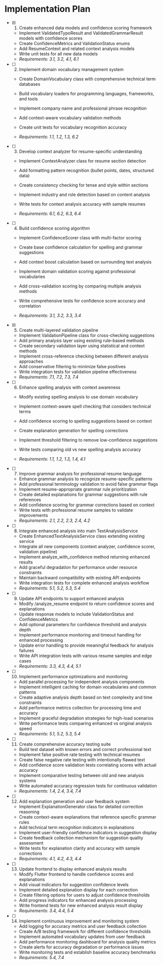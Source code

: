 # Implementation Plan

- [x] 1. Create enhanced data models and confidence scoring framework


  - Implement ValidatedTypoResult and ValidatedGrammarResult models with confidence scores
  - Create ConfidenceMetrics and ValidationStatus enums
  - Add ResumeContext and related context analysis models
  - Write unit tests for all new data models
  - _Requirements: 3.1, 3.2, 4.1, 6.1_


- [ ] 2. Implement domain vocabulary management system
  - Create DomainVocabulary class with comprehensive technical term databases
  - Build vocabulary loaders for programming languages, frameworks, and tools
  - Implement company name and professional phrase recognition
  - Add context-aware vocabulary validation methods
  - Create unit tests for vocabulary recognition accuracy


  - _Requirements: 1.1, 1.2, 1.3, 6.2_

- [ ] 3. Develop context analyzer for resume-specific understanding
  - Implement ContextAnalyzer class for resume section detection
  - Add formatting pattern recognition (bullet points, dates, structured data)
  - Create consistency checking for tense and style within sections


  - Implement industry and role detection based on content analysis
  - Write tests for context analysis accuracy with sample resumes
  - _Requirements: 6.1, 6.2, 6.3, 6.4_

- [ ] 4. Build confidence scoring algorithm
  - Implement ConfidenceScorer class with multi-factor scoring
  - Create base confidence calculation for spelling and grammar suggestions


  - Add context boost calculation based on surrounding text analysis
  - Implement domain validation scoring against professional vocabularies
  - Add cross-validation scoring by comparing multiple analysis methods
  - Write comprehensive tests for confidence score accuracy and correlation
  - _Requirements: 3.1, 3.2, 3.3, 3.4_

- [x] 5. Create multi-layered validation pipeline


  - Implement ValidationPipeline class for cross-checking suggestions
  - Add primary analysis layer using existing rule-based methods
  - Create secondary validation layer using statistical and context methods
  - Implement cross-reference checking between different analysis approaches
  - Add conservative filtering to minimize false positives
  - Write integration tests for validation pipeline effectiveness
  - _Requirements: 7.1, 7.2, 7.3, 7.4_


- [ ] 6. Enhance spelling analysis with context awareness
  - Modify existing spelling analysis to use domain vocabulary
  - Implement context-aware spell checking that considers technical terms
  - Add confidence scoring to spelling suggestions based on context
  - Create explanation generation for spelling corrections
  - Implement threshold filtering to remove low-confidence suggestions
  - Write tests comparing old vs new spelling analysis accuracy





  - _Requirements: 1.1, 1.2, 1.3, 1.4, 4.1_

- [ ] 7. Improve grammar analysis for professional resume language
  - Enhance grammar analysis to recognize resume-specific patterns
  - Add professional terminology validation to avoid false grammar flags
  - Implement resume-appropriate grammar rule prioritization
  - Create detailed explanations for grammar suggestions with rule references
  - Add confidence scoring for grammar corrections based on context
  - Write tests with professional resume samples to validate improvements
  - _Requirements: 2.1, 2.2, 2.3, 2.4, 4.2_

- [ ] 8. Integrate enhanced analysis into main TextAnalysisService
  - Create EnhancedTextAnalysisService class extending existing service
  - Integrate all new components (context analyzer, confidence scorer, validation pipeline)
  - Implement analyze_with_confidence method returning enhanced results
  - Add graceful degradation for performance under resource constraints
  - Maintain backward compatibility with existing API endpoints
  - Write integration tests for complete enhanced analysis workflow
  - _Requirements: 5.1, 5.2, 5.3, 5.4_

- [ ] 9. Update API endpoints to support enhanced analysis
  - Modify /analyze_resume endpoint to return confidence scores and explanations
  - Update response models to include ValidationStatus and ConfidenceMetrics
  - Add optional parameters for confidence threshold and analysis depth
  - Implement performance monitoring and timeout handling for enhanced processing
  - Update error handling to provide meaningful feedback for analysis failures
  - Write API integration tests with various resume samples and edge cases
  - _Requirements: 3.3, 4.3, 4.4, 5.1_

- [ ] 10. Implement performance optimizations and monitoring
  - Add parallel processing for independent analysis components
  - Implement intelligent caching for domain vocabularies and common patterns
  - Create adaptive analysis depth based on text complexity and time constraints
  - Add performance metrics collection for processing time and accuracy
  - Implement graceful degradation strategies for high-load scenarios
  - Write performance tests comparing enhanced vs original analysis speed
  - _Requirements: 5.1, 5.2, 5.3, 5.4_

- [ ] 11. Create comprehensive accuracy testing suite
  - Build test dataset with known errors and correct professional text
  - Implement false positive rate testing with technical resumes
  - Create false negative rate testing with intentionally flawed text
  - Add confidence score validation tests correlating scores with actual accuracy
  - Implement comparative testing between old and new analysis systems
  - Write automated accuracy regression tests for continuous validation
  - _Requirements: 1.4, 2.4, 3.4, 7.4_

- [ ] 12. Add explanation generation and user feedback system
  - Implement ExplanationGenerator class for detailed correction reasoning
  - Create context-aware explanations that reference specific grammar rules
  - Add technical term recognition indicators in explanations
  - Implement user-friendly confidence indicators in suggestion display
  - Create feedback collection mechanism for suggestion quality assessment
  - Write tests for explanation clarity and accuracy with sample corrections
  - _Requirements: 4.1, 4.2, 4.3, 4.4_

- [ ] 13. Update frontend to display enhanced analysis results
  - Modify Flutter frontend to handle confidence scores and explanations
  - Add visual indicators for suggestion confidence levels
  - Implement detailed explanation display for each correction
  - Create filtering options for users to adjust confidence thresholds
  - Add progress indicators for enhanced analysis processing
  - Write frontend tests for new enhanced analysis result display
  - _Requirements: 3.4, 4.4, 5.4_

- [ ] 14. Implement continuous improvement and monitoring system
  - Add logging for accuracy metrics and user feedback collection
  - Create A/B testing framework for different confidence thresholds
  - Implement automated vocabulary updates from user feedback
  - Add performance monitoring dashboard for analysis quality metrics
  - Create alerts for accuracy degradation or performance issues
  - Write monitoring tests and establish baseline accuracy benchmarks
  - _Requirements: 5.4, 7.4_